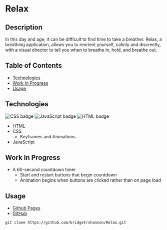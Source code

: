 # Relax

## Description

In this day and age, it can be difficult to find time to take a breather. Relax, a breathing application, allows you to reorient yourself, calmly and discreetly, with a visual director to tell you when to breathe in, hold, and breathe out.

## Table of Contents

- [Technologies](#technologies)
- [Work In Progress](#work-in-progress)
- [Usage](#usage)

## Technologies

<img float="left" alt="CSS badge" src="https://img.shields.io/badge/CSS-49%25-blueviolet">
<img float="left" alt="JavaScript badge" src="https://img.shields.io/badge/JavaScript-33%25-yellow">
<img float="left" alt="HTML badge" src="https://img.shields.io/badge/HTML-18%25-orange">

- HTML
- CSS
  - Keyframes and Animations
- JavaScript

## Work In Progress

- A 60-second countdown timer
  - Start and restart buttons that begin countdown
  - Animation begins when buttons are clicked rather than on page load

## Usage

- [Github Pages](https://bridgetrshannon.github.io/Relax/)
- [GitHub](https://github.com/bridgetrshannon/Relax)

```
git clone https://github.com/bridgetrshannon/Relax.git
```
